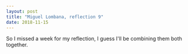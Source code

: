 ```yaml
---
layout: post
title: "Miguel Lombana, reflection 9"
date: 2018-11-15
---
```



So I missed a week for my reflection, I guess I'll be combining them both together. 
